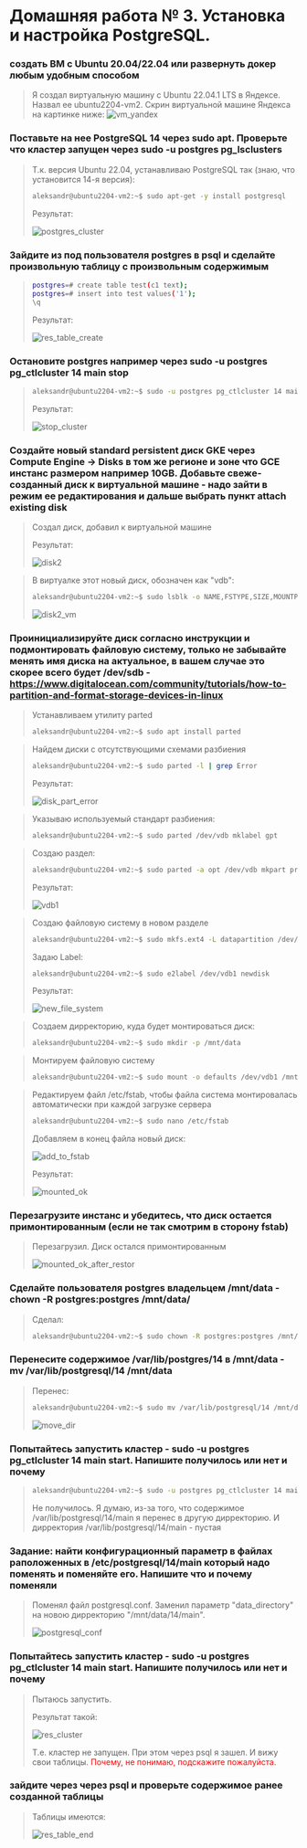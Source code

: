 # Домашняя работа № 3. Установка и настройка PostgreSQL.

### создать ВМ с Ubuntu 20.04/22.04 или развернуть докер любым удобным способом
> Я создал виртуальную машину с Ubuntu 22.04.1 LTS в Яндексе. Назвал ее ubuntu2204-vm2. Скрин виртуальной машине Яндекса на картинке ниже:
> <image src="images/vm_yandex.png" alt="vm_yandex">

### Поставьте на нее PostgreSQL 14 через sudo apt. Проверьте что кластер запущен через sudo -u postgres pg_lsclusters
> Т.к. версия Ubuntu 22.04, устанавливаю PostgreSQL так (знаю, что установится 14-я версия):
> ```sh
> aleksandr@ubuntu2204-vm2:~$ sudo apt-get -y install postgresql
> ```
> Результат:
> 
> <image src="images/postgres_cluster.png" alt="postgres_cluster">

### Зайдите из под пользователя postgres в psql и сделайте произвольную таблицу с произвольным содержимым
> ```sh
> postgres=# create table test(c1 text);
> postgres=# insert into test values('1');
> \q
> ```
> Результат:
> 
> <image src="images/res_table_create.png" alt="res_table_create">

### Остановите postgres например через sudo -u postgres pg_ctlcluster 14 main stop
> ```sh
> aleksandr@ubuntu2204-vm2:~$ sudo -u postgres pg_ctlcluster 14 main stop
> ```
> Результат:
> 
> <image src="images/stop_cluster.png" alt="stop_cluster">

### Создайте новый standard persistent диск GKE через Compute Engine -> Disks в том же регионе и зоне что GCE инстанс размером например 10GB. Добавьте свеже-созданный диск к виртуальной машине - надо зайти в режим ее редактирования и дальше выбрать пункт attach existing disk
> Создал диск, добавил к виртуальной машине
> 
> Результат:
> 
> <image src="images/disk2.png" alt="disk2">

> В виртуалке этот новый диск, обозначен как "vdb":
> 
> ```sh
> aleksandr@ubuntu2204-vm2:~$ sudo lsblk -o NAME,FSTYPE,SIZE,MOUNTPOINT,LABEL
> ```
>
> <image src="images/disk2_vm.png" alt="disk2_vm">

### Проинициализируйте диск согласно инструкции и подмонтировать файловую систему, только не забывайте менять имя диска на актуальное, в вашем случае это скорее всего будет /dev/sdb - https://www.digitalocean.com/community/tutorials/how-to-partition-and-format-storage-devices-in-linux
> Устанавливаем утилиту parted
> 
> ```sh
> aleksandr@ubuntu2204-vm2:~$ sudo apt install parted
> ```

> Найдем диски с отсутствующими схемами разбиения
> ```sh
> aleksandr@ubuntu2204-vm2:~$ sudo parted -l | grep Error
> ```
> Результат:
> 
> <image src="images/disk_part_error.png" alt="disk_part_error">

> Указываю используемый стандарт разбиения:
> ```sh
> aleksandr@ubuntu2204-vm2:~$ sudo parted /dev/vdb mklabel gpt
> ```

> Создаю раздел:
> ```sh
> aleksandr@ubuntu2204-vm2:~$ sudo parted -a opt /dev/vdb mkpart primary ext4 0% 100%
> ```
>
> Результат:
> 
> <image src="images/vdb1.png" alt="vdb1">

> Создаю файловую систему в новом разделе
> ```sh
> aleksandr@ubuntu2204-vm2:~$ sudo mkfs.ext4 -L datapartition /dev/vdb1
> ```
>
> Задаю Label:
> ```sh
> aleksandr@ubuntu2204-vm2:~$ sudo e2label /dev/vdb1 newdisk
> ```
>
> Результат:
> 
> <image src="images/new_file_system.png" alt="new_file_system">

> Создаем дирректорию, куда будет монтироваться диск:
> ```sh
> aleksandr@ubuntu2204-vm2:~$ sudo mkdir -p /mnt/data
> ```

> Монтируем файловую систему
> ```sh
> aleksandr@ubuntu2204-vm2:~$ sudo mount -o defaults /dev/vdb1 /mnt/data
> ```

> Редактируем файл /etc/fstab, чтобы файла система монтировалась автоматически при каждой загрузке сервера
> ```sh
> aleksandr@ubuntu2204-vm2:~$ sudo nano /etc/fstab
> ```
>
> Добавляем в конец файла новый диск:
>
> <image src="images/add_to_fstab.png" alt="add_to_fstab">
>
> Результат:
>
> <image src="images/mounted_ok.png" alt="mounted_ok">

### Перезагрузите инстанс и убедитесь, что диск остается примонтированным (если не так смотрим в сторону fstab)
> Перезагрузил. Диск остался примонтированным
>
> <image src="images/mounted_ok_after_restor.png" alt="mounted_ok_after_restor">

### Сделайте пользователя postgres владельцем /mnt/data - chown -R postgres:postgres /mnt/data/
> Сделал:
> ```sh
> aleksandr@ubuntu2204-vm2:~$ sudo chown -R postgres:postgres /mnt/data/
> ```

### Перенесите содержимое /var/lib/postgres/14 в /mnt/data - mv /var/lib/postgresql/14 /mnt/data
> Перенес:
> ```sh
> aleksandr@ubuntu2204-vm2:~$ sudo mv /var/lib/postgresql/14 /mnt/data
> ```
>
> <image src="images/move_dir.png" alt="move_dir">

### Попытайтесь запустить кластер - sudo -u postgres pg_ctlcluster 14 main start. Напишите получилось или нет и почему
> ```sh
> aleksandr@ubuntu2204-vm2:~$ sudo -u postgres pg_ctlcluster 14 main start
> ```
>
> Не получилось. Я думаю, из-за того, что содержимое /var/lib/postgresql/14/main я перенес в другую дирректорию. И дирректория /var/lib/postgresql/14/main - пустая

### Задание: найти конфигурационный параметр в файлах раположенных в /etc/postgresql/14/main который надо поменять и поменяйте его. Напишите что и почему поменяли
> Поменял файл postgresql.conf. Заменил параметр "data_directory" на новою дирректорию "/mnt/data/14/main".
>
> <image src="images/postgresql_conf.png" alt="postgresql_conf">

### Попытайтесь запустить кластер - sudo -u postgres pg_ctlcluster 14 main start. Напишите получилось или нет и почему
> Пытаюсь запустить. 
>
> Результат такой:
>
> <image src="images/res_cluster.png" alt="res_cluster">
> 
> Т.е. кластер не запущен. При этом через psql я зашел. И вижу свои таблицы.
> <span style="color:red"> Почему, не понимаю, подскажите пожалуйста.</span>



### зайдите через через psql и проверьте содержимое ранее созданной таблицы
> Таблицы имеются:
>
> <image src="images/res_table_end.png" alt="res_table_end">
